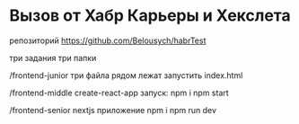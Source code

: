
# Вызов от Хабр Карьеры и Хекслета




репозиторий https://github.com/Belousych/habrTest

три задания три папки

/frontend-junior  три файла рядом лежат 
запустить  index.html 

/frontend-middle  create-react-app запуск: 
npm i
npm start

/frontend-senior  nextjs приложение
npm i
npm run dev  
